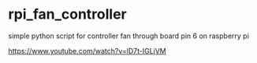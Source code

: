 # rpi_fan_controller
simple python script for controller fan through board pin 6 on raspberry pi

https://www.youtube.com/watch?v=lD7t-IGLjVM
